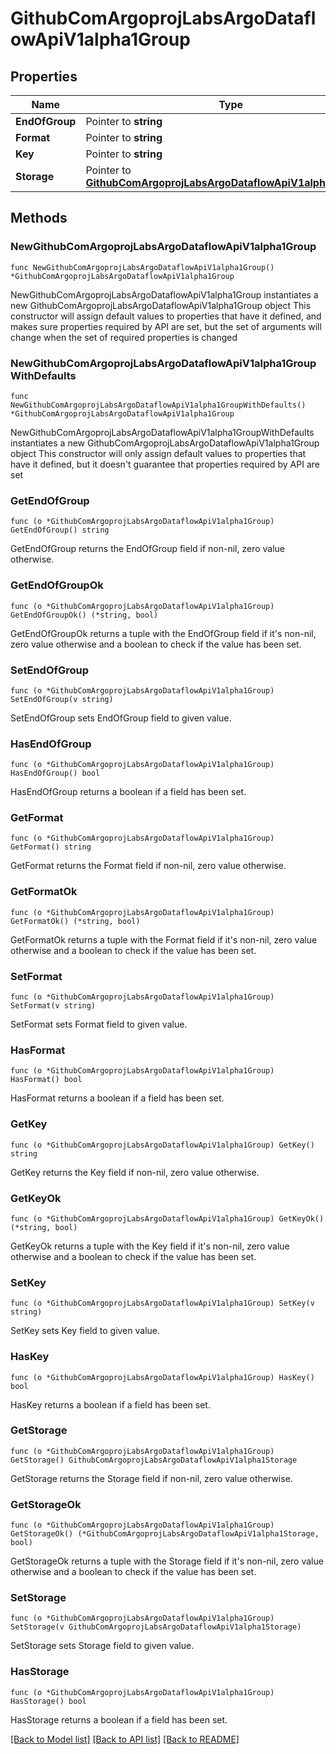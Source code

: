 # GithubComArgoprojLabsArgoDataflowApiV1alpha1Group

## Properties

Name | Type | Description | Notes
------------ | ------------- | ------------- | -------------
**EndOfGroup** | Pointer to **string** |  | [optional] 
**Format** | Pointer to **string** |  | [optional] 
**Key** | Pointer to **string** |  | [optional] 
**Storage** | Pointer to [**GithubComArgoprojLabsArgoDataflowApiV1alpha1Storage**](GithubComArgoprojLabsArgoDataflowApiV1alpha1Storage.md) |  | [optional] 

## Methods

### NewGithubComArgoprojLabsArgoDataflowApiV1alpha1Group

`func NewGithubComArgoprojLabsArgoDataflowApiV1alpha1Group() *GithubComArgoprojLabsArgoDataflowApiV1alpha1Group`

NewGithubComArgoprojLabsArgoDataflowApiV1alpha1Group instantiates a new GithubComArgoprojLabsArgoDataflowApiV1alpha1Group object
This constructor will assign default values to properties that have it defined,
and makes sure properties required by API are set, but the set of arguments
will change when the set of required properties is changed

### NewGithubComArgoprojLabsArgoDataflowApiV1alpha1GroupWithDefaults

`func NewGithubComArgoprojLabsArgoDataflowApiV1alpha1GroupWithDefaults() *GithubComArgoprojLabsArgoDataflowApiV1alpha1Group`

NewGithubComArgoprojLabsArgoDataflowApiV1alpha1GroupWithDefaults instantiates a new GithubComArgoprojLabsArgoDataflowApiV1alpha1Group object
This constructor will only assign default values to properties that have it defined,
but it doesn't guarantee that properties required by API are set

### GetEndOfGroup

`func (o *GithubComArgoprojLabsArgoDataflowApiV1alpha1Group) GetEndOfGroup() string`

GetEndOfGroup returns the EndOfGroup field if non-nil, zero value otherwise.

### GetEndOfGroupOk

`func (o *GithubComArgoprojLabsArgoDataflowApiV1alpha1Group) GetEndOfGroupOk() (*string, bool)`

GetEndOfGroupOk returns a tuple with the EndOfGroup field if it's non-nil, zero value otherwise
and a boolean to check if the value has been set.

### SetEndOfGroup

`func (o *GithubComArgoprojLabsArgoDataflowApiV1alpha1Group) SetEndOfGroup(v string)`

SetEndOfGroup sets EndOfGroup field to given value.

### HasEndOfGroup

`func (o *GithubComArgoprojLabsArgoDataflowApiV1alpha1Group) HasEndOfGroup() bool`

HasEndOfGroup returns a boolean if a field has been set.

### GetFormat

`func (o *GithubComArgoprojLabsArgoDataflowApiV1alpha1Group) GetFormat() string`

GetFormat returns the Format field if non-nil, zero value otherwise.

### GetFormatOk

`func (o *GithubComArgoprojLabsArgoDataflowApiV1alpha1Group) GetFormatOk() (*string, bool)`

GetFormatOk returns a tuple with the Format field if it's non-nil, zero value otherwise
and a boolean to check if the value has been set.

### SetFormat

`func (o *GithubComArgoprojLabsArgoDataflowApiV1alpha1Group) SetFormat(v string)`

SetFormat sets Format field to given value.

### HasFormat

`func (o *GithubComArgoprojLabsArgoDataflowApiV1alpha1Group) HasFormat() bool`

HasFormat returns a boolean if a field has been set.

### GetKey

`func (o *GithubComArgoprojLabsArgoDataflowApiV1alpha1Group) GetKey() string`

GetKey returns the Key field if non-nil, zero value otherwise.

### GetKeyOk

`func (o *GithubComArgoprojLabsArgoDataflowApiV1alpha1Group) GetKeyOk() (*string, bool)`

GetKeyOk returns a tuple with the Key field if it's non-nil, zero value otherwise
and a boolean to check if the value has been set.

### SetKey

`func (o *GithubComArgoprojLabsArgoDataflowApiV1alpha1Group) SetKey(v string)`

SetKey sets Key field to given value.

### HasKey

`func (o *GithubComArgoprojLabsArgoDataflowApiV1alpha1Group) HasKey() bool`

HasKey returns a boolean if a field has been set.

### GetStorage

`func (o *GithubComArgoprojLabsArgoDataflowApiV1alpha1Group) GetStorage() GithubComArgoprojLabsArgoDataflowApiV1alpha1Storage`

GetStorage returns the Storage field if non-nil, zero value otherwise.

### GetStorageOk

`func (o *GithubComArgoprojLabsArgoDataflowApiV1alpha1Group) GetStorageOk() (*GithubComArgoprojLabsArgoDataflowApiV1alpha1Storage, bool)`

GetStorageOk returns a tuple with the Storage field if it's non-nil, zero value otherwise
and a boolean to check if the value has been set.

### SetStorage

`func (o *GithubComArgoprojLabsArgoDataflowApiV1alpha1Group) SetStorage(v GithubComArgoprojLabsArgoDataflowApiV1alpha1Storage)`

SetStorage sets Storage field to given value.

### HasStorage

`func (o *GithubComArgoprojLabsArgoDataflowApiV1alpha1Group) HasStorage() bool`

HasStorage returns a boolean if a field has been set.


[[Back to Model list]](../README.md#documentation-for-models) [[Back to API list]](../README.md#documentation-for-api-endpoints) [[Back to README]](../README.md)


